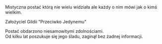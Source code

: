 Mistyczna postać którą nie wielu widziała ale każdy o nim mówi jak o kimś wielkim.

Założyciel Gildii "Przeciwko Jedynemu"

Postać obdarzono niesamowitymi zdolnościami.  
Od kilku lat poszukuje się jego śladu, zaginął bez żadnej informacji.